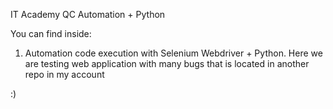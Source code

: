IT Academy QC Automation + Python

You can find inside:
1. Automation code execution with Selenium Webdriver + Python. Here we are testing web application with many bugs that is located in another repo in my account

:)
